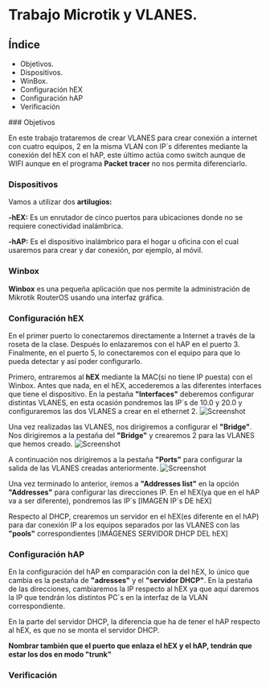 # Trabajo Microtik y VLANES.

## Índice

<ul>
  
<li type="disc">Objetivos.</li>
  
<li type="disc">Dispositivos.</li>

<li type="disc">WinBox.</li>

<li type="disc">Configuración hEX</li>

<li type="disc">Configuración hAP</li>

<li type="disc">Verificación</li>

</ul>
### Objetivos

En este trabajo trataremos de crear VLANES para crear conexión a internet con cuatro equipos, 2 en la misma VLAN con IP´s diferentes mediante la conexión del hEX con el hAP, este último actúa como switch aunque de WIFI aunque en el programa **Packet tracer** no nos permita diferenciarlo.

### Dispositivos

Vamos a utilizar dos **artilugios:**

**-hEX:** Es un enrutador de cinco puertos para ubicaciones donde no se requiere conectividad inalámbrica.

**-hAP:** Es el dispositivo inalámbrico para el hogar u oficina con el cual usaremos para crear y dar conexión, por ejemplo, al móvil.

### Winbox

**Winbox** es una pequeña aplicación que nos permite la administración de Mikrotik RouterOS usando una interfaz gráfica.

### Configuración hEX
En el primer puerto  lo conectaremos directamente a Internet a través de la roseta de la clase. Después lo enlazaremos con el hAP en el puerto 3. Finalmente, en el puerto 5, lo conectaremos con el equipo para que lo pueda detectar y así poder configurarlo.

Primero, entraremos al **hEX** mediante la MAC(si no tiene IP puesta) con el Winbox.
Antes que nada, en el hEX, accederemos a las diferentes interfaces que tiene el dispositivo. En la pestaña **"Interfaces"** deberemos configurar distintas VLANES, en esta ocasión pondremos las IP´s de 10.0 y 20.0 y configuraremos las dos VLANES a crear en el ethernet 2. ![Screenshot](https://i.ibb.co/865w5kV/11-interfaces-hex.png)

Una vez realizadas las VLANES, nos dirigiremos a configurar el **"Bridge"**. Nos dirigiremos a la pestaña del **"Bridge"** y crearemos 2 para las VLANES que hemos creado. ![Screenshot](https://i.ibb.co/BKS0YwG/13-bridge-hex.png)

A continuación nos dirigiremos a la pestaña **"Ports"** para configurar la salida de las VLANES creadas anteriormente. ![Screenshot](https://i.ibb.co/yFtV4vw/14-bridge-2-hex.png)

Una vez terminado lo anterior, iremos a **"Addresses list"** en la opción **"Addresses"** para configurar las direcciones IP.
En el hEX(ya que en el hAP va a ser diferente), pondremos las IP´s [IMAGEN IP´s DE hEX]

Respecto al DHCP, crearemos un servidor en el hEX(es diferente en el hAP) para dar conexión IP a los equipos separados por las VLANES con las **"pools"** correspondientes [IMÁGENES SERVIDOR DHCP DEL hEX]   

### Configuración hAP
En la configuración del hAP en comparación con la del hEX, lo único que cambia es la pestaña de **"adresses"** y el **"servidor DHCP"**.
En la pestaña de las direcciones, cambiaremos la IP respecto al hEX ya que aquí daremos la IP que tendrán los distintos PC´s en la interfaz de la VLAN correspondiente.

En la parte del servidor DHCP, la diferencia que ha de tener el hAP respecto al hEX, es que no se monta el servidor DHCP.

**Nombrar también que el puerto que enlaza el hEX y el hAP, tendrán que estar los dos en modo "trunk"**

### Verificación
